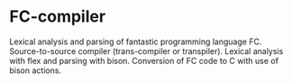 # FC-compiler
Lexical analysis and parsing of fantastic programming language FC. Source-to-source compiler (trans-compiler or transpiler). Lexical analysis with flex and parsing with bison. Conversion of FC code to C with use of bison  actions.
